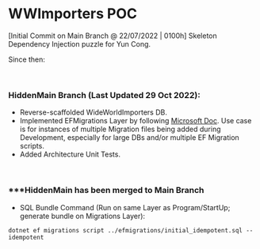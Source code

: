 # WWImporters POC

[Initial Commit on Main Branch @ 22/07/2022 | 0100h] Skeleton Dependency Injection puzzle for Yun Cong.

Since then:

<br />
<h3>HiddenMain Branch (Last Updated 29 Oct 2022):</h3>

- Reverse-scaffolded WideWorldImporters DB.
- Implemented EFMigrations Layer by following [Microsoft Doc](https://learn.microsoft.com/en-us/ef/core/managing-schemas/migrations/projects?tabs=vs). Use case is for instances of multiple Migration files being added during Development, especially for large DBs and/or multiple EF Migration scripts.
- Added Architecture Unit Tests.

<br />

<h3>***HiddenMain has been merged to Main Branch</h3>

- SQL Bundle Command (Run on same Layer as Program/StartUp; generate bundle on Migrations Layer):

```
dotnet ef migrations script ../efmigrations/initial_idempotent.sql --idempotent
```

<br />
<br />
<br />